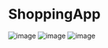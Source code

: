 # ShoppingApp
![image](https://user-images.githubusercontent.com/97178479/227446085-50cc0075-1996-4266-bb35-b25329539d2a.png)
![image](https://user-images.githubusercontent.com/97178479/227446165-4e7dd371-34ba-47f8-b98e-f092bd9ae880.png)
![image](https://user-images.githubusercontent.com/97178479/227446237-0c3b17b5-5c2d-427a-99ca-da330493d039.png)
